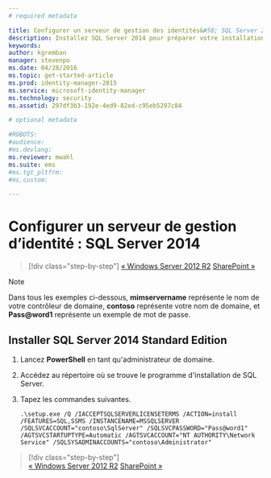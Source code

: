 ```yaml
---
# required metadata

title: Configurer un serveur de gestion des identités&#58; SQL Server 2014 | Microsoft Identity Manager
description: Installez SQL Server 2014 pour préparer votre installation MIM 2016.
keywords:
author: kgremban
manager: stevenpo
ms.date: 04/28/2016
ms.topic: get-started-article
ms.prod: identity-manager-2015
ms.service: microsoft-identity-manager
ms.technology: security
ms.assetid: 297df3b3-192e-4ed9-82ed-c95eb5297c84

# optional metadata

#ROBOTS:
#audience:
#ms.devlang:
ms.reviewer: mwahl
ms.suite: ems
#ms.tgt_pltfrm:
#ms.custom:

---
```


# Configurer un serveur de gestion d’identité : SQL Server 2014

>[!div class="step-by-step"]
[« Windows Server 2012 R2](prepare-server-ws2012r2.md)
[SharePoint »](prepare-server-sharepoint.md)

> [!NOTE]
> Dans tous les exemples ci-dessous, **mimservername** représente le nom de votre contrôleur de domaine, **contoso** représente votre nom de domaine, et **Pass@word1** représente un exemple de mot de passe.

## Installer **SQL Server 2014 Standard Edition**

1. Lancez **PowerShell** en tant qu'administrateur de domaine.

2. Accédez au répertoire où se trouve le programme d'installation de SQL Server.

3. Tapez les commandes suivantes.

    ```
    .\setup.exe /Q /IACCEPTSQLSERVERLICENSETERMS /ACTION=install /FEATURES=SQL,SSMS /INSTANCENAME=MSSQLSERVER /SQLSVCACCOUNT="contoso\SqlServer" /SQLSVCPASSWORD="Pass@word1"   /AGTSVCSTARTUPTYPE=Automatic /AGTSVCACCOUNT="NT AUTHORITY\Network Service" /SQLSYSADMINACCOUNTS="contoso\Administrator"
    ```

>[!div class="step-by-step"]  
[« Windows Server 2012 R2](prepare-server-ws2012r2.md)
[SharePoint »](prepare-server-sharepoint.md)


<!--HONumber=Apr16_HO2-->



